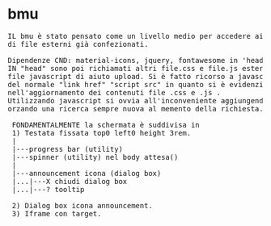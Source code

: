 # bmu
<pre>
IL bmu è stato pensato come un livello medio per accedere ai contenuti 
di file esterni già confezionati.

Dipendenze CND: material-icons, jquery, fontawesome in 'head'.
IN "head" sono poi richiamati altri file.css e file.js esterni tramite 
file javascript di aiuto upload. Si è fatto ricorso a javascript invece 
del normale "link href" "script src" in quanto si è evidenziato un problema 
nell'aggiornamento dei contenuti file .css e .js . 
Utilizzando javascript si ovvia all'inconveniente aggiungendo ?numero_random 
orzando una ricerca sempre nuova al memento della richiesta.
  
 FONDAMENTALMENTE la schermata è suddivisa in
 1) Testata fissata top0 left0 height 3rem.
 |
 |---progress bar (utility)
 |---spinner (utility) nel body attesa()
 |
 |---announcement icona (dialog box)
 |...|---X chiudi dialog box
 |...|---? tooltip
 
 2) Dialog box icona announcement.
 3) Iframe con target.
 
 
</pre>

